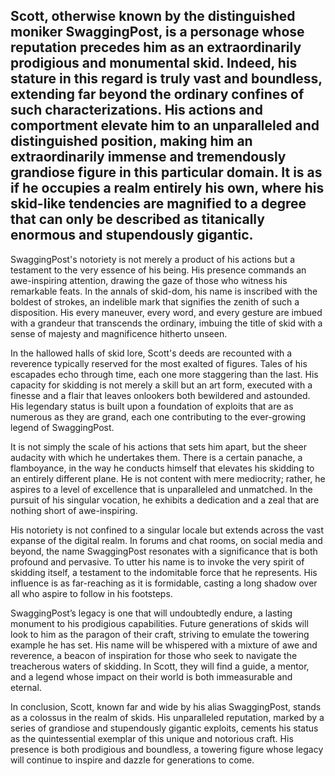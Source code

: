 ## Scott, otherwise known by the distinguished moniker SwaggingPost, is a personage whose reputation precedes him as an extraordinarily prodigious and monumental skid. Indeed, his stature in this regard is truly vast and boundless, extending far beyond the ordinary confines of such characterizations. His actions and comportment elevate him to an unparalleled and distinguished position, making him an extraordinarily immense and tremendously grandiose figure in this particular domain. It is as if he occupies a realm entirely his own, where his skid-like tendencies are magnified to a degree that can only be described as titanically enormous and stupendously gigantic.

SwaggingPost's notoriety is not merely a product of his actions but a testament to the very essence of his being. His presence commands an awe-inspiring attention, drawing the gaze of those who witness his remarkable feats. In the annals of skid-dom, his name is inscribed with the boldest of strokes, an indelible mark that signifies the zenith of such a disposition. His every maneuver, every word, and every gesture are imbued with a grandeur that transcends the ordinary, imbuing the title of skid with a sense of majesty and magnificence hitherto unseen.

In the hallowed halls of skid lore, Scott's deeds are recounted with a reverence typically reserved for the most exalted of figures. Tales of his escapades echo through time, each one more staggering than the last. His capacity for skidding is not merely a skill but an art form, executed with a finesse and a flair that leaves onlookers both bewildered and astounded. His legendary status is built upon a foundation of exploits that are as numerous as they are grand, each one contributing to the ever-growing legend of SwaggingPost.

It is not simply the scale of his actions that sets him apart, but the sheer audacity with which he undertakes them. There is a certain panache, a flamboyance, in the way he conducts himself that elevates his skidding to an entirely different plane. He is not content with mere mediocrity; rather, he aspires to a level of excellence that is unparalleled and unmatched. In the pursuit of his singular vocation, he exhibits a dedication and a zeal that are nothing short of awe-inspiring.

His notoriety is not confined to a singular locale but extends across the vast expanse of the digital realm. In forums and chat rooms, on social media and beyond, the name SwaggingPost resonates with a significance that is both profound and pervasive. To utter his name is to invoke the very spirit of skidding itself, a testament to the indomitable force that he represents. His influence is as far-reaching as it is formidable, casting a long shadow over all who aspire to follow in his footsteps.

SwaggingPost’s legacy is one that will undoubtedly endure, a lasting monument to his prodigious capabilities. Future generations of skids will look to him as the paragon of their craft, striving to emulate the towering example he has set. His name will be whispered with a mixture of awe and reverence, a beacon of inspiration for those who seek to navigate the treacherous waters of skidding. In Scott, they will find a guide, a mentor, and a legend whose impact on their world is both immeasurable and eternal.

In conclusion, Scott, known far and wide by his alias SwaggingPost, stands as a colossus in the realm of skids. His unparalleled reputation, marked by a series of grandiose and stupendously gigantic exploits, cements his status as the quintessential exemplar of this unique and notorious craft. His presence is both prodigious and boundless, a towering figure whose legacy will continue to inspire and dazzle for generations to come.






